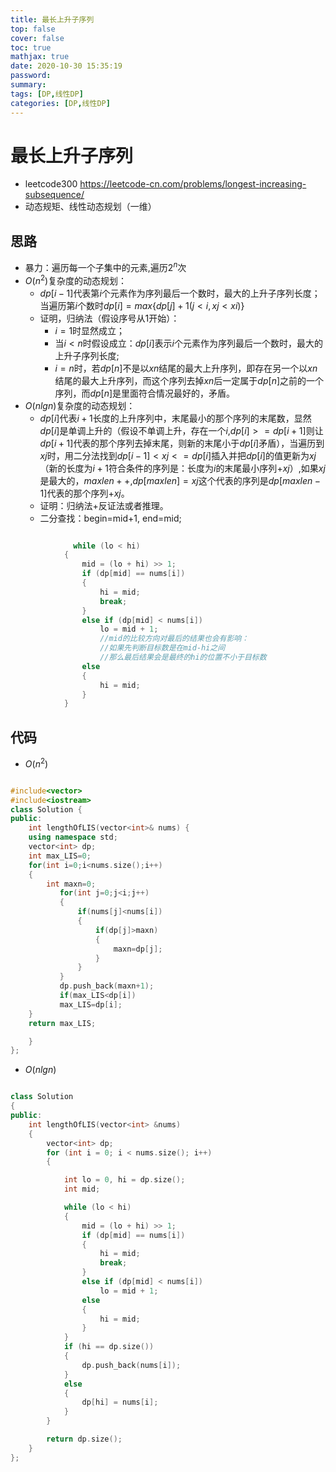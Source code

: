 ```yaml
---
title: 最长上升子序列
top: false
cover: false
toc: true
mathjax: true
date: 2020-10-30 15:35:19
password:
summary:
tags: [DP,线性DP]
categories: [DP,线性DP]
---
```


# 最长上升子序列
* leetcode300 https://leetcode-cn.com/problems/longest-increasing-subsequence/  
* 动态规矩、线性动态规划（一维）
<!--more-->
## 思路
* 暴力：遍历每一个子集中的元素,遍历$2^n$次
* $O(n^2)$复杂度的动态规划：
  * $dp[i-1]$代表第$i$个元素作为序列最后一个数时，最大的上升子序列长度；当遍历第$i$个数时$dp[i]=max\{dp[j]+1(j<i,xj<xi)\}$
  * 证明，归纳法（假设序号从1开始）：
    * $i=1$时显然成立；
    * 当$i<n$时假设成立：$dp[i]$表示$i$个元素作为序列最后一个数时，最大的上升子序列长度;
    * $i=n$时，若$dp[n]$不是以$xn$结尾的最大上升序列，即存在另一个以$xn$结尾的最大上升序列，而这个序列去掉$xn$后一定属于$dp[n]$之前的一个序列，而$dp[n]$是里面符合情况最好的，矛盾。
* $O(nlgn)$复杂度的动态规划：
  * $dp[i]$代表$i+1$长度的上升序列中，末尾最小的那个序列的末尾数，显然$dp[i]$是单调上升的（假设不单调上升，存在一个$i$,$dp[i]>=dp[i+1]$则让$dp[i+1]$代表的那个序列去掉末尾，则新的末尾小于$dp[i]$矛盾），当遍历到$xj$时，用二分法找到$dp[i-1]<xj<=dp[i]$插入并把$dp[i]$的值更新为$xj$（新的长度为$i+1$符合条件的序列是：长度为$i$的末尾最小序列$+xj$）,如果$xj$是最大的，$maxlen++$,$dp[maxlen]=xj$这个代表的序列是$dp[maxlen-1]$代表的那个序列$+xj$。
  * 证明：归纳法+反证法或者推理。
  * 二分查找：begin=mid+1, end=mid;

~~~cpp

              while (lo < hi)
            {
                mid = (lo + hi) >> 1;
                if (dp[mid] == nums[i])
                {
                    hi = mid;
                    break;
                }
                else if (dp[mid] < nums[i])
                    lo = mid + 1;
                    //mid的比较方向对最后的结果也会有影响：
                    //如果先判断目标数是在mid-hi之间
                    //那么最后结果会是最终的hi的位置不小于目标数
                else
                {
                    hi = mid;
                }
            }
~~~
## 代码
* $O(n^2)$

~~~cpp

#include<vector>
#include<iostream>
class Solution {
public:
    int lengthOfLIS(vector<int>& nums) {
    using namespace std;
    vector<int> dp;
    int max_LIS=0;
    for(int i=0;i<nums.size();i++)
    {
        int maxn=0;
           for(int j=0;j<i;j++)
           {
               if(nums[j]<nums[i])
               {
                   if(dp[j]>maxn)
                   {
                       maxn=dp[j];
                   }
               }
           }
           dp.push_back(maxn+1);
           if(max_LIS<dp[i])
           max_LIS=dp[i];
    }
    return max_LIS;

    }
};

~~~

* $O(nlgn)$

~~~cpp

class Solution
{
public:
    int lengthOfLIS(vector<int> &nums)
    {
        vector<int> dp;
        for (int i = 0; i < nums.size(); i++)
        {

            int lo = 0, hi = dp.size();
            int mid;

            while (lo < hi)
            {
                mid = (lo + hi) >> 1;
                if (dp[mid] == nums[i])
                {
                    hi = mid;
                    break;
                }
                else if (dp[mid] < nums[i])
                    lo = mid + 1;
                else
                {
                    hi = mid;
                }
            }
            if (hi == dp.size())
            {
                dp.push_back(nums[i]);
            }
            else
            {
                dp[hi] = nums[i];
            }
        }

        return dp.size();
    }
};

~~~